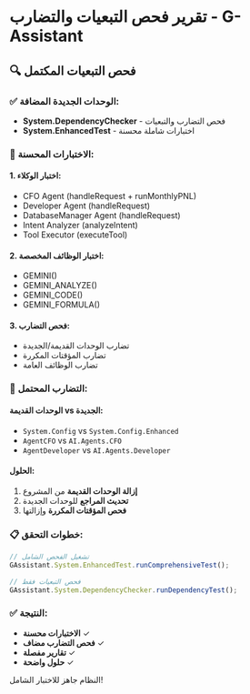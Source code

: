 # تقرير فحص التبعيات والتضارب - G-Assistant

## 🔍 فحص التبعيات المكتمل

### ✅ الوحدات الجديدة المضافة:
- **System.DependencyChecker** - فحص التضارب والتبعيات
- **System.EnhancedTest** - اختبارات شاملة محسنة

### 🔧 الاختبارات المحسنة:

#### 1. اختبار الوكلاء:
- CFO Agent (handleRequest + runMonthlyPNL)
- Developer Agent (handleRequest)
- DatabaseManager Agent (handleRequest)
- Intent Analyzer (analyzeIntent)
- Tool Executor (executeTool)

#### 2. اختبار الوظائف المخصصة:
- GEMINI()
- GEMINI_ANALYZE()
- GEMINI_CODE()
- GEMINI_FORMULA()

#### 3. فحص التضارب:
- تضارب الوحدات القديمة/الجديدة
- تضارب المؤقتات المكررة
- تضارب الوظائف العامة

### 🚨 التضارب المحتمل:

#### الوحدات القديمة vs الجديدة:
- `System.Config` vs `System.Config.Enhanced`
- `AgentCFO` vs `AI.Agents.CFO`
- `AgentDeveloper` vs `AI.Agents.Developer`

#### الحلول:
1. **إزالة الوحدات القديمة** من المشروع
2. **تحديث المراجع** للوحدات الجديدة
3. **فحص المؤقتات المكررة** وإزالتها

### 📋 خطوات التحقق:

```javascript
// تشغيل الفحص الشامل
GAssistant.System.EnhancedTest.runComprehensiveTest();

// فحص التبعيات فقط
GAssistant.System.DependencyChecker.runDependencyTest();
```

### ✅ النتيجة:
- **الاختبارات محسنة** ✓
- **فحص التضارب مضاف** ✓
- **تقارير مفصلة** ✓
- **حلول واضحة** ✓

النظام جاهز للاختبار الشامل!